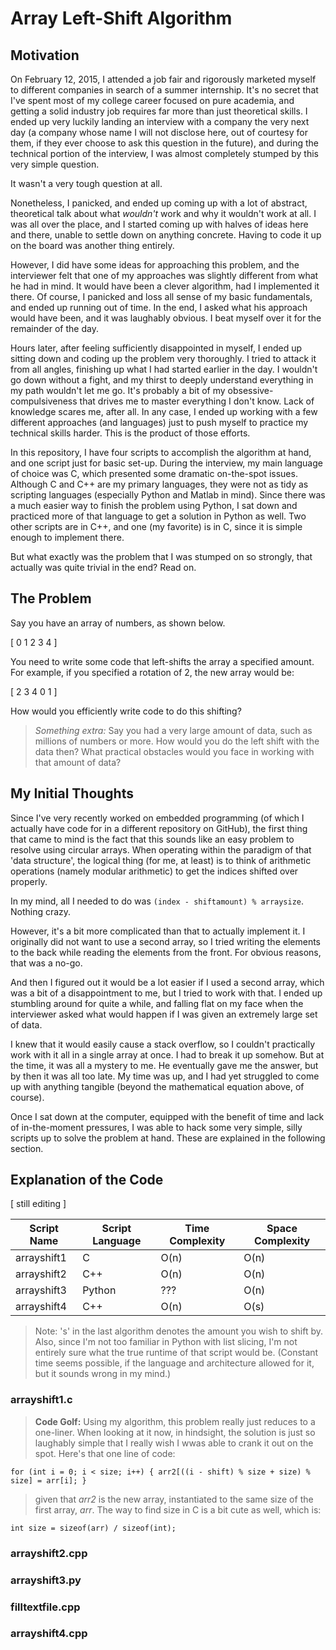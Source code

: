Array Left-Shift Algorithm
==========================

Motivation
----------

On February 12, 2015, I attended a job fair and rigorously marketed myself to different companies in search of a summer internship. It's no secret that I've spent most of my college career focused on pure academia, and getting a solid industry job requires far more than just theoretical skills. I ended up very luckily landing an interview with a company the very next day (a company whose name I will not disclose here, out of courtesy for them, if they ever choose to ask this question in the future), and during the technical portion of the interview, I was almost completely stumped by this very simple question.

It wasn't a very tough question at all.

Nonetheless, I panicked, and ended up coming up with a lot of abstract, theoretical talk about what *wouldn't* work and why it wouldn't work at all. I was all over the place, and I started coming up with halves of ideas here and there, unable to settle down on anything concrete. Having to code it up on the board was another thing entirely.

However, I did have some ideas for approaching this problem, and the interviewer felt that one of my approaches was slightly different from what he had in mind. It would have been a clever algorithm, had I implemented it there. Of course, I panicked and loss all sense of my basic fundamentals, and ended up running out of time. In the end, I asked what his approach would have been, and it was laughably obvious. I beat myself over it for the remainder of the day.

Hours later, after feeling sufficiently disappointed in myself, I ended up sitting down and coding up the problem very thoroughly. I tried to attack it from all angles, finishing up what I had started earlier in the day. I wouldn't go down without a fight, and my thirst to deeply understand everything in my path wouldn't let me go. It's probably a bit of my obsessive-compulsiveness that drives me to master everything I don't know. Lack of knowledge scares me, after all. In any case, I ended up working with a few different approaches (and languages) just to push myself to practice my technical skills harder. This is the product of those efforts.

In this repository, I have four scripts to accomplish the algorithm at hand, and one script just for basic set-up. During the interview, my main language of choice was C, which presented some dramatic on-the-spot issues. Although C and C++ are my primary languages, they were not as tidy as scripting languages (especially Python and Matlab in mind). Since there was a much easier way to finish the problem using Python, I sat down and practiced more of that language to get a solution in Python as well. Two other scripts are in C++, and one (my favorite) is in C, since it is simple enough to implement there.

But what exactly was the problem that I was stumped on so strongly, that actually was quite trivial in the end? Read on.
 
The Problem
-----------

Say you have an array of numbers, as shown below.

[ 0 1 2 3 4 ]

You need to write some code that left-shifts the array a specified amount.  
For example, if you specified a rotation of 2, the new array would be:

[ 2 3 4 0 1 ]

How would you efficiently write code to do this shifting?

> *Something extra:* Say you had a very large amount of data, such as millions of numbers or more. How would you do the left shift with the data then? What practical obstacles would you face in working with that amount of data?

My Initial Thoughts
-------------------

Since I've very recently worked on embedded programming (of which I actually have code for in a different repository on GitHub), the first thing that came to mind is the fact that this sounds like an easy problem to resolve using circular arrays. When operating within the paradigm of that 'data structure', the logical thing (for me, at least) is to think of arithmetic operations (namely modular arithmetic) to get the indices shifted over properly.

In my mind, all I needed to do was `(index - shiftamount) % arraysize`. Nothing crazy.

However, it's a bit more complicated than that to actually implement it. I originally did not want to use a second array, so I tried writing the elements to the back while reading the elements from the front. For obvious reasons, that was a no-go.

And then I figured out it would be a lot easier if I used a second array, which was a bit of a disappointment to me, but I tried to work with that. I ended up stumbling around for quite a while, and falling flat on my face when the interviewer asked what would happen if I was given an extremely large set of data.

I knew that it would easily cause a stack overflow, so I couldn't practically work with it all in a single array at once. I had to break it up somehow. But at the time, it was all a mystery to me. He eventually gave me the answer, but by then it was all too late. My time was up, and I had yet struggled to come up with anything tangible (beyond the mathematical equation above, of course).

Once I sat down at the computer, equipped with the benefit of time and lack of in-the-moment pressures, I was able to hack some very simple, silly scripts up to solve the problem at hand. These are explained in the following section.

Explanation of the Code
-----------------------

[ still editing ]

Script Name | Script Language | Time Complexity | Space Complexity
----------- | --------------- | --------------- | ----------------
arrayshift1 |               C |            O(n) |             O(n)
arrayshift2 |             C++ |            O(n) |             O(n)
arrayshift3 |          Python |            ???  |             O(n)
arrayshift4 |             C++ |            O(n) |             O(s)

> Note: 's' in the last algorithm denotes the amount you wish to shift by.  
Also, since I'm not too familiar in Python with list slicing, I'm not entirely sure what the true runtime of that script would be. (Constant time seems possible, if the language and architecture allowed for it, but it sounds wrong in my mind.)

### arrayshift1.c

> **Code Golf:** Using my algorithm, this problem really just reduces to a one-liner. When looking at it now, in hindsight, the solution is just so laughably simple that I really wish I wwas able to crank it out on the spot. Here's that one line of code:

`for (int i = 0; i < size; i++) { arr2[((i - shift) % size + size) % size] = arr[i]; }`

> given that *arr2* is the new array, instantiated to the same size of the first array, *arr*. The way to find size in C is a bit cute as well, which is:

` int size = sizeof(arr) / sizeof(int); `

### arrayshift2.cpp

### arrayshift3.py

### filltextfile.cpp

### arrayshift4.cpp